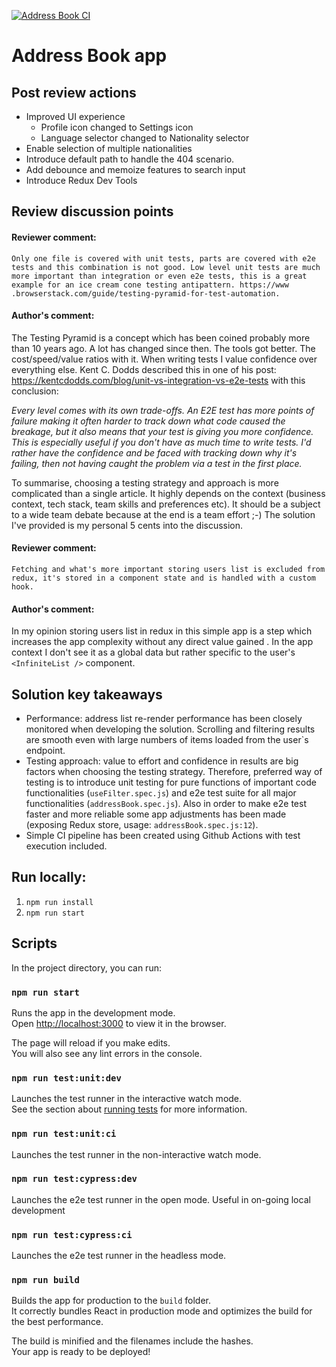 [![Address Book CI](https://github.com/mateuszkoncikowski/address-book-app/workflows/Address%20Book%20CI/badge.svg)](https://github.com/mateuszkoncikowski/address-book-app/actions)

# Address Book app

## Post review actions

- Improved UI experience
  - Profile icon changed to Settings icon
  - Language selector changed to Nationality selector
- Enable selection of multiple nationalities
- Introduce default path to handle the 404 scenario.
- Add debounce and memoize features to search input
- Introduce Redux Dev Tools

## Review discussion points

#### Reviewer comment:

`Only one file is covered with unit tests, parts are covered with e2e tests and this combination is not good. Low level unit tests are much more important than integration or even e2e tests, this is a great example for an ice cream cone testing antipattern. https://www .browserstack.com/guide/testing-pyramid-for-test-automation.`

#### Author's comment:

The Testing Pyramid is a concept which has been coined probably more than 10 years ago. A lot has changed since then. The tools got
better. The cost/speed/value ratios with it. When writing tests I value confidence over everything else. Kent C. Dodds described
this in one of his post: https://kentcdodds.com/blog/unit-vs-integration-vs-e2e-tests with this conclusion:

_Every level comes with its own trade-offs. An E2E test has more points of failure making it often harder to track down what code
caused the breakage, but it also means that your test is giving you more confidence. This is especially useful if you don't have as much
time to write tests. I'd rather have the confidence and be faced with tracking down why it's failing, then not having caught the problem
via a test in the first place._

To summarise, choosing a testing strategy and approach is more complicated than a single article. It highly depends on the context
(business context, tech stack, team skills and preferences etc). It should be a subject to a wide team debate because at the end is a
team effort ;-) The solution I've provided is my personal 5 cents into the discussion.

#### Reviewer comment:

`Fetching and what's more important storing users list is excluded from redux, it's stored in a component state and is handled with a custom hook.`

#### Author's comment:

In my opinion storing users list in redux in this simple app is a step which increases the app complexity without any direct value gained
. In the app context I don't see it as a global data but rather specific to the user's `<InfiniteList />` component.

## Solution key takeaways

- Performance: address list re-render performance has been closely monitored when developing the solution. Scrolling and filtering results
  are smooth even with large numbers of items loaded from the user`s endpoint.
- Testing approach: value to effort and confidence in results are big factors when choosing the testing strategy. Therefore, preferred
  way of testing is to introduce unit testing for pure functions of important code functionalities (`useFilter.spec.js`) and e2e test
  suite for all major functionalities (`addressBook.spec.js`). Also in order to make e2e test faster and more reliable some app
  adjustments has been made (exposing Redux store, usage: `addressBook.spec.js:12`).
- Simple CI pipeline has been created using Github Actions with test execution included.

## Run locally:

1. `npm run install`
2. `npm run start`

## Scripts

In the project directory, you can run:

### `npm run start`

Runs the app in the development mode.<br />
Open [http://localhost:3000](http://localhost:3000) to view it in the browser.

The page will reload if you make edits.<br />
You will also see any lint errors in the console.

### `npm run test:unit:dev`

Launches the test runner in the interactive watch mode.<br />
See the section about [running tests](https://facebook.github.io/create-react-app/docs/running-tests) for more information.

### `npm run test:unit:ci`

Launches the test runner in the non-interactive watch mode.<br />

### `npm run test:cypress:dev`

Launches the e2e test runner in the open mode. Useful in on-going local development<br />

### `npm run test:cypress:ci`

Launches the e2e test runner in the headless mode.<br />

### `npm run build`

Builds the app for production to the `build` folder.<br />
It correctly bundles React in production mode and optimizes the build for the best performance.

The build is minified and the filenames include the hashes.<br />
Your app is ready to be deployed!

